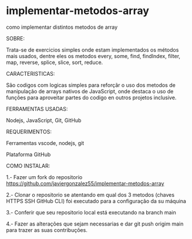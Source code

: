# implementar-metodos-array

como implementar distintos metodos de array


SOBRE: 

Trata-se de exercicios simples onde estam implementados os métodos mais usados, dentre eles os metodos every, some, find, findIndex, filter, map, reverse, splice, slice, sort, reduce.


CARACTERISTICAS:

São codigos com logicas simples para reforçãr o uso dos metodos de manipulação de arrays nativos de JavaScript, onde destaca o uso de funções para aproveitar partes do codigo en outros projetos inclusive. 


FERRAMENTAS USADAS:

Nodejs, JavaScript, Git, GitHub 


REQUERIMENTOS:

Ferramentas vscode, nodejs, git

Plataforma GitHub 


COMO INSTALAR:

1.- Fazer um fork do repositorio <https://github.com/javiergonzalez55/implementar-metodos-array>

2.- Clonar o repositorio se atentando em qual dos 3 metodos (chaves HTTPS SSH GitHub CLI) foi executado 
    para a configuração da su máquina

3.- Conferir que seu repositorio local está executando na branch main 

4.- Fazer as alterações que sejam necessarias e dar git push origim main para trazer as suas contribuções. 
